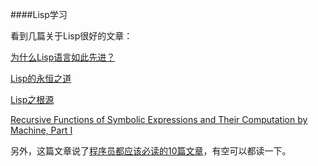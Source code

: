 ####Lisp学习

看到几篇关于Lisp很好的文章：

[为什么Lisp语言如此先进？](http://www.ruanyifeng.com/blog/2010/10/why_lisp_is_superior.html)

[Lisp的永恒之道](http://coolshell.cn/articles/7526.html)

[Lisp之根源](http://daiyuwen.freeshell.org/gb/rol/roots_of_lisp.html)

[Recursive Functions of Symbolic Expressions and Their Computation by Machine, Part I](http://www-formal.stanford.edu/jmc/recursive/recursive.html)


另外，这篇文章说了[程序员都应该必读的10篇文章](http://blog.fogus.me/2011/09/08/10-technical-papers-every-programmer-should-read-at-least-twice/)，有空可以都读一下。
